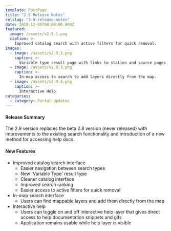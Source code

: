 ```yaml
---
template: PostPage
title: "2.9 Release Notes"
relslug: "2-9-release-notes"
date: 2018-12-05T00:00:00.000Z
featured:
  image: /assets/v2.9.1.png
  caption: >-
    Improved catalog search with active filters for quick removal.
images:
  - image: /assets/v2.9.2.png
    caption: >-
      Variable type result page with links to station and source pages for closer data investigation and access.
  - image: /assets/v2.9.3.png
    caption: >-
      In-map access to search to add layers directly from the map.
  - image: /assets/v2.9.4.png
    caption: >-
      Interactive Help
categories:
  - category: Portal Updates
---
```

#### Release Summary

The 2.9 version replaces the beta 2.8 version (never released) with improvements to the existing search functionality and introduction of a new method for accessing help docs.


#### New Features

*  Improved catalog search interface
    *  Easier navigation between search types
    *  New 'Variable Type' result type
    *  Cleaner catalog interface
    *  Improved search ranking
    *  Easier access to active filters for quick removal
*  In-map search interface
    *  Users can find mappable layers and add them directly from the map
*  Interactive help
    *  Users can toggle on and off interactive help layer that gives direct access to help documentation snippets and gifs
    *  Application remains usable while help layer is visible
